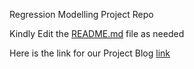 Regression Modelling Project Repo

Kindly Edit the [README.md]() file as needed

Here is the link for our Project Blog [link]()
